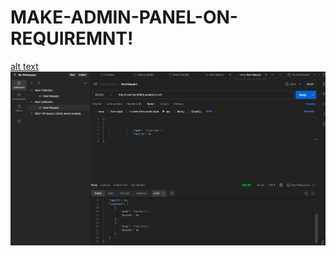 # MAKE-ADMIN-PANEL-ON-REQUIREMNT!


[alt text](<Screenshot 2024-10-25 110542.png>) ![alt text](<Screenshot 2024-10-25 110621.png>)